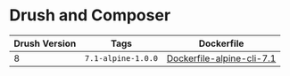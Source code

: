 Drush and Composer
==================


Drush Version | Tags          | Dockerfile
--------|---------------|------------
8       | `7.1-alpine-1.0.0` | [Dockerfile-alpine-cli-7.1](https://github.com/digitalpulp/cli/blob/master/8/Dockerfile-alpine-cli-7.1)
